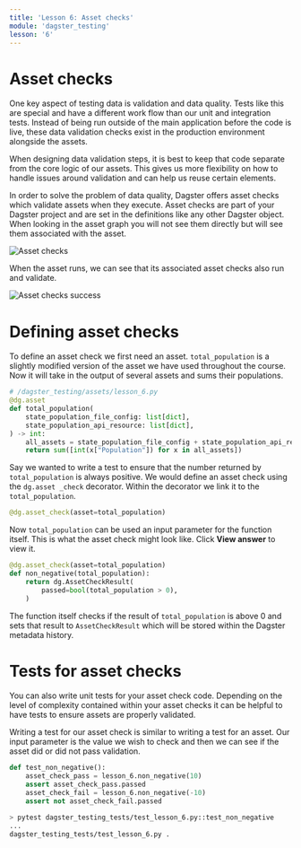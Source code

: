 ```yaml
---
title: 'Lesson 6: Asset checks'
module: 'dagster_testing'
lesson: '6'
---
```


# Asset checks

One key aspect of testing data is validation and data quality. Tests like this are special and have a different work flow than our unit and integration tests. Instead of being run outside of the main application before the code is live, these data validation checks exist in the production environment alongside the assets.

When designing data validation steps, it is best to keep that code separate from the core logic of our assets. This gives us more flexibility on how to handle issues around validation and can help us reuse certain elements.

In order to solve the problem of data quality, Dagster offers asset checks which validate assets when they execute. Asset checks are part of your Dagster project and are set in the definitions like any other Dagster object. When looking in the asset graph you will not see them directly but will see them associated with the asset.

![Asset checks](/images/dagster-testing/lesson-6/asset-check.png)

When the asset runs, we can see that its associated asset checks also run and validate.

![Asset checks success](/images/dagster-testing/lesson-6/asset-check-success.png)

# Defining asset checks

To define an asset check we first need an asset. `total_population` is a slightly modified version of the asset we have used throughout the course. Now it will take in the output of several assets and sums their populations.

```python
# /dagster_testing/assets/lesson_6.py
@dg.asset
def total_population(
    state_population_file_config: list[dict],
    state_population_api_resource: list[dict],
) -> int:
    all_assets = state_population_file_config + state_population_api_resource
    return sum([int(x["Population"]) for x in all_assets])
```

Say we wanted to write a test to ensure that the number returned by `total_population` is always positive. We would define an asset check using the `dg.asset _check` decorator. Within the decorator we link it to the `total_population`.

```python
@dg.asset_check(asset=total_population)
```

Now `total_population` can be used an input parameter for the function itself. This is what the asset check might look like. Click **View answer** to view it.

```python {% obfuscated="true" %}
@dg.asset_check(asset=total_population)
def non_negative(total_population):
    return dg.AssetCheckResult(
        passed=bool(total_population > 0),
    )
```

The function itself checks if the result of `total_population` is above 0 and sets that result to `AssetCheckResult` which will be stored within the Dagster metadata history.

# Tests for asset checks

You can also write unit tests for your asset check code. Depending on the level of complexity contained within your asset checks it can be helpful to have tests to ensure assets are properly validated.

Writing a test for our asset check is similar to writing a test for an asset. Our input parameter is the value we wish to check and then we can see if the asset did or did not pass validation.

```python
def test_non_negative():
    asset_check_pass = lesson_6.non_negative(10)
    assert asset_check_pass.passed
    asset_check_fail = lesson_6.non_negative(-10)
    assert not asset_check_fail.passed
```

```bash
> pytest dagster_testing_tests/test_lesson_6.py::test_non_negative
...
dagster_testing_tests/test_lesson_6.py .                                                          [100%]
```

